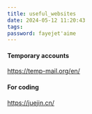 ```yaml
---
title: useful_websites
date: 2024-05-12 11:20:43
tags:
password: fayejet'aime
---
```


#### Temporary accounts

https://temp-mail.org/en/

#### For coding

https://juejin.cn/
